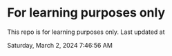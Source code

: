 # For learning purposes only
This repo is for learning purposes only.
Last updated at

Saturday, March 2, 2024 7:46:56 AM

